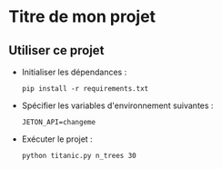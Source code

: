 # Titre de mon projet

## Utiliser ce projet

- Initialiser les dépendances :
  ```
  pip install -r requirements.txt
  ```

- Spécifier les variables d'environnement suivantes :
  ```
  JETON_API=changeme
  ```
- Exécuter le projet :
  ```
  python titanic.py n_trees 30
  ```



